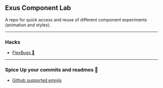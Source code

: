## Exus Component Lab

A repo for quick access and reuse of different component experiments (animation and styles).

---
### Hacks
* [FlexBugs :bug:](https://github.com/philipwalton/flexbugs)


---
### Spice Up your commits and readmes :curry:
* [Github supported emojis](http://www.emoji-cheat-sheet.com/)
